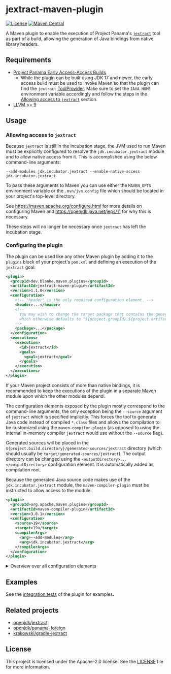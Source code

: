 # jextract-maven-plugin

[![License][1]](https://www.apache.org/licenses/LICENSE-2.0)
[![Maven Central][2]](https://search.maven.org/artifact/dev.blanke.maven.plugins/jextract-maven-plugin/1.1.1/maven-plugin)

A Maven plugin to enable the execution of Project Panama's [`jextract`](https://github.com/openjdk/jextract) tool as
part of a build, allowing the generation of Java bindings from native library headers.

## Requirements

- [Project Panama Early Access-Access Builds](https://jdk.java.net/panama/)
  - While the plugin can be built using JDK 17 and newer, the early access build must be used to invoke Maven so that
    the plugin can find the `jextract` [ToolProvider][3]. Make sure to set the `JAVA_HOME` environment variable
    accordingly and follow the steps in the [Allowing access to `jextract`](#allowing-access-to-jextract) section.
- [LLVM >= 9](https://releases.llvm.org/download.html)

## Usage

### Allowing access to `jextract`

Because `jextract` is still in the incubation stage, the JVM used to run Maven must be explicitly configured to resolve
the `jdk.incubator.jextract` module and to allow native access from it. This is accomplished using the below
command-line arguments:

```text
--add-modules jdk.incubator.jextract --enable-native-access jdk.incubator.jextract
```

To pass these arguments to Maven you can use either the `MAVEN_OPTS` environment variable or the `.mvn/jvm.config` file
which should be located in your project's top-level directory.

See https://maven.apache.org/configure.html for more details on configuring Maven and
https://openjdk.java.net/jeps/11 for why this is necessary.

These steps will no longer be necessary once `jextract` has left the incubation stage.

### Configuring the plugin

The plugin can be used like any other Maven plugin by adding it to the `plugins` block of your project's `pom.xml` and
defining an execution of the `jextract` goal:

```xml
<plugin>
  <groupId>dev.blanke.maven.plugins</groupId>
  <artifactId>jextract-maven-plugin</artifactId>
  <version>1.1.0</version>
  <configuration>
    <!-- "header" is the only required configuration element. -->
    <header>...</header>
    <!--
      You may wish to change the target package that contains the generated bindings,
      which otherwise defaults to "${project.groupId}.${project.artifactId}".
    -->
    <package>...</package>
  </configuration>
  <executions>
    <execution>
      <id>jextract</id>
      <goals>
        <goal>jextract</goal>
      </goals>
    </execution>
  </executions>
</plugin>
```

If your Maven project consists of more than native bindings, it is recommended to keep the executions of the plugin
in a separate Maven module upon which the other modules depend.

The configuration elements exposed by the plugin mostly correspond to the command-line arguments,
the only exception being the `--source` argument of `jextract` which is specified implicitly.
This forces the tool to generate Java code instead of compiled `*.class` files and allows the compilation to be
customized  using the `maven-compiler-plugin` (as opposed to using the internal in-memory compiler `jextract` would
use without the `--source` flag).

Generated sources will be placed in the `${project.build.directory}/generated-sources/jextract` directory
(which should usually be `target/generated-sources/jextract`). The output directory can be changed using the
`<outputDirectory>...</outputDirectory>` configuration element. It is automatically added as compilation root.

Because the generated Java source code makes use of the `jdk.incubator.jextract` module, the `maven-compiler-plugin`
must be instructed to allow access to the module:

```xml
<plugin>
  <groupId>org.apache.maven.plugins</groupId>
  <artifactId>maven-compiler-plugin</artifactId>
  <version>3.8.1</version>
  <configuration>
    <source>19</source>
    <target>19</target>
    <compilerArgs>
      <arg>--add-modules</arg>
      <arg>jdk.incubator.jextract</arg>
    </compilerArgs>
  </configuration>
</plugin>
```

<details>
<summary>Overview over all configuration elements</summary>

```xml
<configuration>
  <!--
    Path to the C header file for which Java bindings should be generated.
    The alias "header" may be used.
  -->
  <headerFile>...</headerFile>
  <!-- List of arguments passed through to Clang. -->
  <clangArgs>
    <clangArg>...</clangArg>
  </clangArgs>
  <!--
    Directory into which the source files generated by jextract should be output. The directory is added as compilation
    root for the maven-compiler-plugin.
    Defaults to "${project.build.directory}/generated-sources/jextract" (usually "target/generated-sources/jextract").
  -->
  <outputDirectory>...</outputDirectory>
  <!--
    List of paths from which #include'd files of the headerFile should be resolved.
    The alias "includes" may be used.
  -->
  <includePaths>
    <includePath>...</includePath>
  </includePaths>
  <!--
    File into which included symbols should be dumped.
    See the "include[Functions,Macros,Structs,Typedefs,Unions,Vars]" elements below.
  -->
  <dumpIncludes>...</dumpIncludes>
  <!--
    Name of the class which should be generated for the headerFile.
    The alias "headerClass" may be used.
  -->
  <headerClassName>...</headerClassName>
  <!--
    List of libraries that will be loaded by the generated bindings.
    The alias "libs" may be used.
  -->
  <libraries>
    <library>...</library>
  </libraries>
  <!--
    List of functions to include in the generated bindings.
    The alias "functions" may be used.
  -->
  <includeFunctions>
    <includeFunction>...</includeFunction>
  </includeFunctions>
  <!--
    List of macros to include in the generated bindings.
    The alias "macros" may be used.
  -->
  <includeMacros>
    <includeMacro>...</includeMacro>
  </includeMacros>
  <!--
    List of structs to include in the generated bindings.
    The alias "structs" may be used.
  -->
  <includeStructs>
    <includeStruct>...</includeStruct>
  </includeStructs>
  <!--
    List of typedefs to include in the generated bindings.
    The alias "typedefs" may be used.
  -->
  <includeTypedefs>
    <includeTypedefs>...</includeTypedefs>
  </includeTypedefs>
  <!--
    List of unions to include in the generated bindings.
    The alias "unions" may be used.
  -->
  <includeUnions>
    <includeUnion>...</includeUnion>
  </includeUnions>
  <!--
    List of variables to include in the generated bindings.
    The alias "vars" may be used.
  -->
  <includeVars>
    <includeVar>...</includeVar>
  </includeVars>
  <!--
    Name of the package the generated classes should belong to.
    Instead of "targetPackage", the alias "package" may be used.
  -->
  <targetPackage>...</targetPackage>
</configuration>
```
</details>

## Examples

See the [integration tests](src/test/resources-its/dev/blanke/maven/plugins/JextractMojoIT) of the plugin for examples.

## Related projects

- [openjdk/jextract](https://github.com/openjdk/jextract)
- [openjdk/panama-foreign](https://github.com/openjdk/panama-foreign)
- [krakowski/gradle-jextract](https://github.com/krakowski/gradle-jextract)

## License

This project is licensed under the Apache-2.0 license. See the [LICENSE](LICENSE) file for more information.

[1]: https://img.shields.io/github/license/apache/maven.svg?label=License
[2]: https://img.shields.io/maven-metadata/v.svg?label=Maven%20Central&metadataUrl=https://repo1.maven.org/maven2/dev/blanke/maven/plugins/jextract-maven-plugin/maven-metadata.xml

[3]: https://docs.oracle.com/en/java/javase/17/docs/api/java.base/java/util/spi/ToolProvider.html
